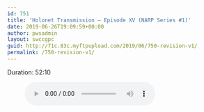 ```yaml
---
id: 751
title: 'Holonet Transmission – Episode XV (NARP Series #1)'
date: 2019-06-26T19:09:59+00:00
author: pwsadmin
layout: swccgpc
guid: http://71c.83c.myftpupload.com/2019/06/750-revision-v1/
permalink: /750-revision-v1/
---
```

 

Duration: 52:10<figure class="wp-block-audio"><audio controls src="http://71c.83c.myftpupload.com/wp-content/uploads/2019/04/Holonet-Transmission-–-Episode-XV-NARP-Series-1.mp3"></audio></figure>